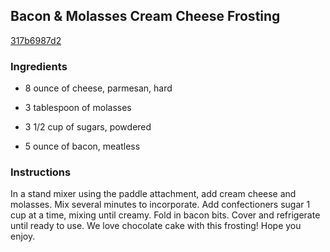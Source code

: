 ## Bacon & Molasses Cream Cheese Frosting

[317b6987d2](http://tastykitchen.com/recipes/desserts/bacon-molasses-cream-cheese-frosting/)

### Ingredients

 - 8 ounce of cheese, parmesan, hard

 - 3 tablespoon of molasses

 - 3 1/2 cup of sugars, powdered

 - 5 ounce of bacon, meatless

### Instructions

In a stand mixer using the paddle attachment, add cream cheese and molasses. Mix several minutes to incorporate. Add confectioners sugar 1 cup at a time, mixing until creamy. Fold in bacon bits. Cover and refrigerate until ready to use. We love chocolate cake with this frosting! Hope you enjoy.
